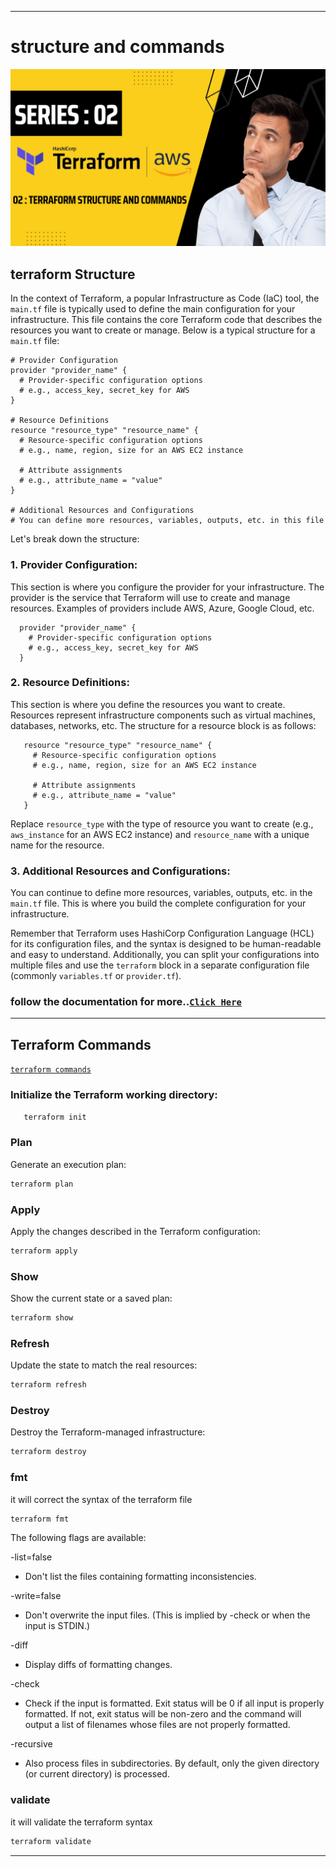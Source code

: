 ----
# structure and commands

<img src="https://github.com/yuva19102003/DEVOPS-TOOL/blob/master/Terrraform/screenshots/structure-and-commands.png">

## terraform Structure

In the context of Terraform, a popular Infrastructure as Code (IaC) tool, the `main.tf` file is typically used to define the main configuration for your infrastructure. 
This file contains the core Terraform code that describes the resources you want to create or manage. Below is a typical structure for a `main.tf` file:

```hcl
# Provider Configuration
provider "provider_name" {
  # Provider-specific configuration options
  # e.g., access_key, secret_key for AWS
}

# Resource Definitions
resource "resource_type" "resource_name" {
  # Resource-specific configuration options
  # e.g., name, region, size for an AWS EC2 instance

  # Attribute assignments
  # e.g., attribute_name = "value"
}

# Additional Resources and Configurations
# You can define more resources, variables, outputs, etc. in this file
```

Let's break down the structure:

### 1. **Provider Configuration**:
 This section is where you configure the provider for your infrastructure. The provider is the service that Terraform will use to create and manage resources. Examples of providers include AWS, Azure, Google Cloud, etc.

  ```hcl
    provider "provider_name" {
      # Provider-specific configuration options
      # e.g., access_key, secret_key for AWS
    }
   ```

### 2. **Resource Definitions**:
 This section is where you define the resources you want to create. Resources represent infrastructure components such as virtual machines, databases, networks, etc. The structure for a resource block is as follows:

 ```hcl
    resource "resource_type" "resource_name" {
      # Resource-specific configuration options
      # e.g., name, region, size for an AWS EC2 instance

      # Attribute assignments
      # e.g., attribute_name = "value"
    }
 ```

  Replace `resource_type` with the type of resource you want to create (e.g., `aws_instance` for an AWS EC2 instance) and `resource_name` with a unique name for the resource.

### 3. **Additional Resources and Configurations**:
You can continue to define more resources, variables, outputs, etc. in the `main.tf` file. This is where you build the complete configuration for your infrastructure.

Remember that Terraform uses HashiCorp Configuration Language (HCL) for its configuration files, and the syntax is designed to be human-readable and easy to understand. 
Additionally, you can split your configurations into multiple files and use the `terraform` block in a separate configuration file (commonly `variables.tf` or `provider.tf`).


### follow the documentation for more..[`Click Here`](https://registry.terraform.io/providers/hashicorp/aws/latest/docs/resources/instance)
----

## Terraform Commands
[`terraform commands`](https://developer.hashicorp.com/terraform/cli)

### Initialize the Terraform working directory:

 ```bash
    terraform init
 ```

### Plan

Generate an execution plan:

```bash
terraform plan
```

### Apply

Apply the changes described in the Terraform configuration:

```bash
terraform apply
```

### Show

Show the current state or a saved plan:

```bash
terraform show
```

### Refresh

Update the state to match the real resources:

```bash
terraform refresh
```

### Destroy

Destroy the Terraform-managed infrastructure:

```bash
terraform destroy
```

### fmt

it will correct the syntax of the terraform file

```bash
terraform fmt
```

The following flags are available:

-list=false 

- Don't list the files containing formatting inconsistencies.

-write=false 

- Don't overwrite the input files. (This is implied by -check or when the input is STDIN.)

-diff 

- Display diffs of formatting changes.

-check 

- Check if the input is formatted. Exit status will be 0 if all input is properly formatted. If not, exit status will be non-zero and the command will output a list of filenames whose files are not properly formatted.

-recursive 

- Also process files in subdirectories. By default, only the given directory (or current directory) is processed.

### validate

it will validate the terraform syntax


```bash
terraform validate
```
----
